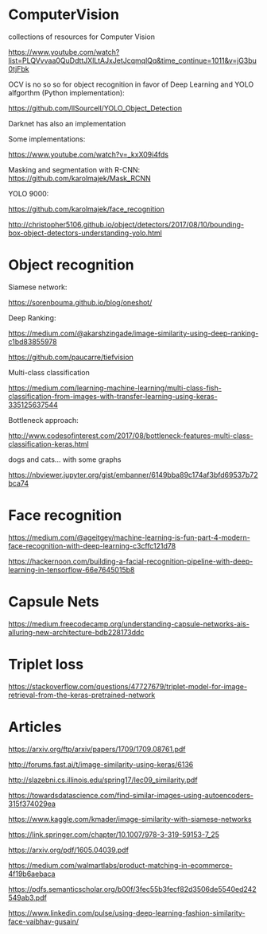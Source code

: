 # ComputerVision
collections of resources for Computer Vision


https://www.youtube.com/watch?list=PLQVvvaa0QuDdttJXlLtAJxJetJcqmqlQq&time_continue=1011&v=jG3bu0tjFbk


OCV is no so so for object recognition in favor of Deep Learning and YOLO alfgorthm (Python implementation):


https://github.com/llSourcell/YOLO_Object_Detection


Darknet has also an implementation


Some implementations:

https://www.youtube.com/watch?v=_kxX09i4fds


Masking and segmentation with R-CNN: https://github.com/karolmajek/Mask_RCNN

YOLO 9000: 

https://github.com/karolmajek/face_recognition


http://christopher5106.github.io/object/detectors/2017/08/10/bounding-box-object-detectors-understanding-yolo.html



# Object recognition


Siamese network:

https://sorenbouma.github.io/blog/oneshot/

Deep Ranking:

https://medium.com/@akarshzingade/image-similarity-using-deep-ranking-c1bd83855978


https://github.com/paucarre/tiefvision


Multi-class classification

https://medium.com/learning-machine-learning/multi-class-fish-classification-from-images-with-transfer-learning-using-keras-335125637544


Bottleneck approach:

http://www.codesofinterest.com/2017/08/bottleneck-features-multi-class-classification-keras.html


dogs and cats... with some graphs

https://nbviewer.jupyter.org/gist/embanner/6149bba89c174af3bfd69537b72bca74


# Face recognition

https://medium.com/@ageitgey/machine-learning-is-fun-part-4-modern-face-recognition-with-deep-learning-c3cffc121d78

https://hackernoon.com/building-a-facial-recognition-pipeline-with-deep-learning-in-tensorflow-66e7645015b8


# Capsule Nets

https://medium.freecodecamp.org/understanding-capsule-networks-ais-alluring-new-architecture-bdb228173ddc

# Triplet loss

https://stackoverflow.com/questions/47727679/triplet-model-for-image-retrieval-from-the-keras-pretrained-network

# Articles

https://arxiv.org/ftp/arxiv/papers/1709/1709.08761.pdf

http://forums.fast.ai/t/image-similarity-using-keras/6136

http://slazebni.cs.illinois.edu/spring17/lec09_similarity.pdf

https://towardsdatascience.com/find-similar-images-using-autoencoders-315f374029ea

https://www.kaggle.com/kmader/image-similarity-with-siamese-networks

https://link.springer.com/chapter/10.1007/978-3-319-59153-7_25

https://arxiv.org/pdf/1605.04039.pdf

https://medium.com/walmartlabs/product-matching-in-ecommerce-4f19b6aebaca

https://pdfs.semanticscholar.org/b00f/3fec55b3fecf82d3506de5540ed242549ab3.pdf

https://www.linkedin.com/pulse/using-deep-learning-fashion-similarity-face-vaibhav-gusain/

